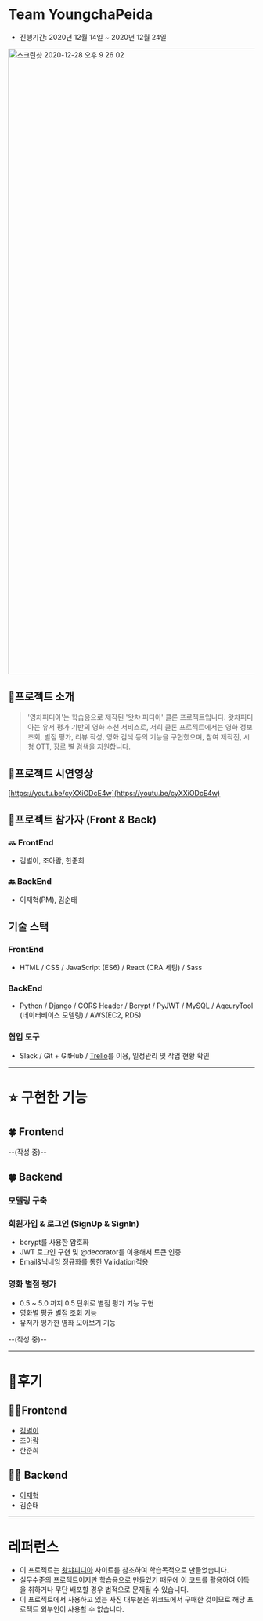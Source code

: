 # Team YoungchaPeida

- 진행기간: 2020년 12월 14일 ~ 2020년 12월 24일
<img width="1275" alt="스크린샷 2020-12-28 오후 9 26 02" src="https://user-images.githubusercontent.com/67036362/103214327-7b9e0980-4953-11eb-8adc-f675aa60b38b.png">

## 🍿프로젝트 소개

> '영차피디아'는 학습용으로 제작된 '왓챠 피디아' 클론 프로젝트입니다.
왓챠피디아는 유저 평가 기반의 영화 추천 서비스로, 저희 클론 프로젝트에서는 영화 정보 조회, 별점 평가, 리뷰 작성, 영화 검색 등의 기능을 구현했으며, 참여 제작진, 시청 OTT, 장르 별 검색을 지원합니다.

## 🍿프로젝트 시연영상

[https://youtu.be/cyXXiODcE4w](https://youtu.be/cyXXiODcE4w)

## 🍿프로젝트 참가자 (Front & Back)

### 🔜 **FrontEnd**

- 김별이, 조아람, 한준희

### 🔙 **BackEnd**

- 이재혁(PM), 김순태

## **기술 스택**

### **FrontEnd**

- HTML / CSS / JavaScript (ES6) / React (CRA 세팅) / Sass

### **BackEnd**

- Python / Django / CORS Header / Bcrypt / PyJWT / MySQL / AqeuryTool (데이터베이스 모델링) / AWS(EC2, RDS)

### **협업 도구**

- Slack / Git + GitHub / [Trello](https://trello.com/b/2FCYvucZ/youngchapedia)를 이용, 일정관리 및 작업 현황 확인

---

# ⭐️ **구현한 기능**

## 🍀 Frontend

--(작성 중)--

## 🍀 Backend

### 모델링 구축


### **회원가입 & 로그인 (SignUp & SignIn)**

- bcrypt를 사용한 암호화
- JWT 로그인 구현 및 @decorator를 이용해서 토큰 인증
- Email&닉네임 정규화를 통한 Validation적용

### 영화 별점 평가

- 0.5 ~ 5.0 까지 0.5 단위로 별점 평가 기능 구현
- 영화별 평균 별점 조회 기능
- 유저가 평가한 영화 모아보기 기능

--(작성 중)--

---

# 🍿후기

## 👩‍💻Frontend

- [김별이](https://velog.io/@byulyikeem/%EA%B8%B0%EB%A1%9D-1%EC%B0%A8-%ED%94%84%EB%A1%9C%EC%A0%9D%ED%8A%B8-%EC%98%81%EC%B0%A8-%ED%94%BC%EB%94%94%EC%95%84)
- 조아람
- 한준희

## 🧑‍💻 Backend

- [이재혁](https://velog.io/@leejaylight/YoungchaPedia-%ED%94%84%EB%A1%9C%EC%A0%9D%ED%8A%B8-%ED%9A%8C%EA%B3%A0)
- 김순태

---

# **레퍼런스**

- 이 프로젝트는 [왓챠피디아](https://pedia.watcha.com/ko-KR) 사이트를 참조하여 학습목적으로 만들었습니다.
- 실무수준의 프로젝트이지만 학습용으로 만들었기 때문에 이 코드를 활용하여 이득을 취하거나 무단 배포할 경우 법적으로 문제될 수 있습니다.
- 이 프로젝트에서 사용하고 있는 사진 대부분은 위코드에서 구매한 것이므로 해당 프로젝트 외부인이 사용할 수 없습니다.
